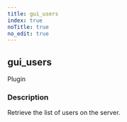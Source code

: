 ```yaml
---
title: gui_users
index: true
noTitle: true
no_edit: true
---
```




<div class="vql_item"></div>


## gui_users
<span class='vql_type pull-right page-header'>Plugin</span>


### Description

Retrieve the list of users on the server.


